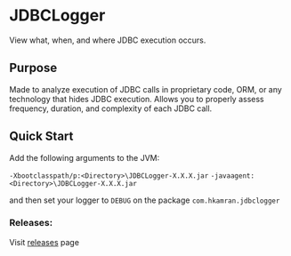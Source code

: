 # JDBCLogger
View what, when, and where JDBC execution occurs.

## Purpose
Made to analyze execution of JDBC calls in proprietary code, ORM, or any technology that hides JDBC execution.
Allows you to properly assess frequency, duration, and complexity of each JDBC call.

## Quick Start
Add the following arguments to the JVM:

`-Xbootclasspath/p:<Directory>\JDBCLogger-X.X.X.jar`
`-javaagent:<Directory>\JDBCLogger-X.X.X.jar`

and then set your logger to `DEBUG` on the package `com.hkamran.jdbclogger`

### Releases:
Visit [releases](http://hkamran.info/projects/jdbclogger/releases) page
	
	
